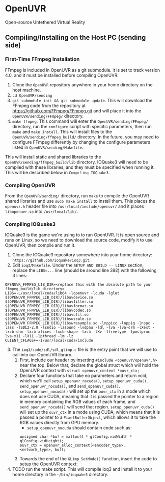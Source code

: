 # OpenUVR
Open-source Untethered Virtual Reality

## Compiling/Installing on the Host PC (sending side)

### First-Time FFmpeg Installation
FFmpeg is included in OpenUVR as a git submodule. It is set to track version 4.0, and it must be installed before compiling OpenUVR.

1. Clone the `OpenUVR` repository anywhere in your home directory on the host machine.
2. `cd OpenUVR/sending`
3. `git submodule init && git submodule update`. This will download the FFmpeg code from the repository at https://github.com/FFmpeg/FFmpeg.git and will place it into the `OpenUVR/sending/FFmpeg/` directory.
3. `make ffmpeg`. This command will enter the `OpenUVR/sending/FFmpeg/` directory, run the `configure` script with specific parameters, then run `make` and `make install`. This will install files to the `OpenUVR/sending/ffmpeg_build/` directory. In the future, you may need to configure FFmpeg differently by changing the configure parameters listed in `OpenUVR/sending/Makefile`.

This will install static and shared libraries to the `OpenUVR/sending/ffmpeg_build/lib` directory. IOQuake3 will need to be compiled with these libraries, and they must be specified when running it. This will be described below in `Compiling IOQuake3`.

### Compiling OpenUVR
From the `OpenUVR/sending/` directory, run `make` to compile the OpenUVR shared libraries and use `sudo make install` to install them. This places the `openuvr.h` header file into `/usr/local/include/openuvr/` and it places `libopenuvr.so` into `/usr/local/lib/`.

### Compiling IOQuake3
IOQuake3 is the game we're using to to run OpenUVR. It is open source and runs on Linux, so we need to download the source code, modify it to use OpenUVR, then compile and run it.

1. Clone the IOQuake3 repository somewhere into your home directory: `https://github.com/ioquake/ioq3.git`.
2. Edit `ioq3/Makefile`. Under the `SETUP AND BUILD -- LINUX` section, replace the `LIBS=...` line (should be around line 392) with the following 3 lines:
```
OPENUVR_FFMPEG_LIB_DIR=<replace this with the absolute path to your ffmpeg_build/lib directory>
LIBS=-L/usr/local/cuda/lib64 -lopenuvr -lcuda -lglut $(OPENUVR_FFMPEG_LIB_DIR)/libavdevice.so $(OPENUVR_FFMPEG_LIB_DIR)/libavfilter.so $(OPENUVR_FFMPEG_LIB_DIR)/libavformat.so $(OPENUVR_FFMPEG_LIB_DIR)/libavcodec.so $(OPENUVR_FFMPEG_LIB_DIR)/libavutil.so $(OPENUVR_FFMPEG_LIB_DIR)/libswscale.so $(OPENUVR_FFMPEG_LIB_DIR)/libswresample.so -lnppicc -lnppig -lnppc -lass -lSDL2-2.0 -lsndio -lasound -lvdpau -ldl -lva -lva-drm -lXext -lxcb-shm -lxcb-xfixes -lxcb-shape -lxcb -lXv -lfreetype -lpostproc -lva-x11 -lX11 -lpthread -lm -lz
CLIENT_CFLAGS+=-I/usr/local/cuda/include
```
3. The `ioq3/code/sdl/sdl_glimp.c` file is the entry point that we will use to call into our OpenUVR library.
   1. First, include our header by inserting `#include <openuvr/openuvr.h>` near the top. Below that, declare the global struct which will hold the OpenUVR context with `struct openuvr_context *ouvr_ctx;`
   2. Declare four functions that take no parameters and return void, which we'll call `setup_openuvr_nocuda()`, `setup_openuvr_cuda()`, `send_openuvr_nocuda()`, and `send_openuvr_cuda()`. `setup_openuvr_nocuda()` will set up the `ouvr_ctx` in a mode which does not use CUDA, meaning that it is passed the pointer to a region in memory containing the RGB values of each frame, and `send_openuvr_nocuda()` will send that region. `setup_openuvr_cuda()` will set up the `ouvr_ctx` in a mode using CUDA, which means that it is passed a pointer to a `PixelBufferObject`, which allows it to take the RGB values directly from GPU memory.
      - `setup_openuvr_nocuda` should contain code such as:
      ```
      unsigned char *buf = malloc(4 * glConfig.vidWidth * glConfig.vidHeight);
      ouvr_ctx = openuvr_alloc_context(<encoder_type>, <network_type>, buf);
      ```
   2. Towards the end of the `GLimp_SetMode()` function, insert the code to setup the OpenUVR context:
4. TODO run the make script. This will compile ioq3 and install it to your home directory in the `~/bin/ioquake3` directory.

